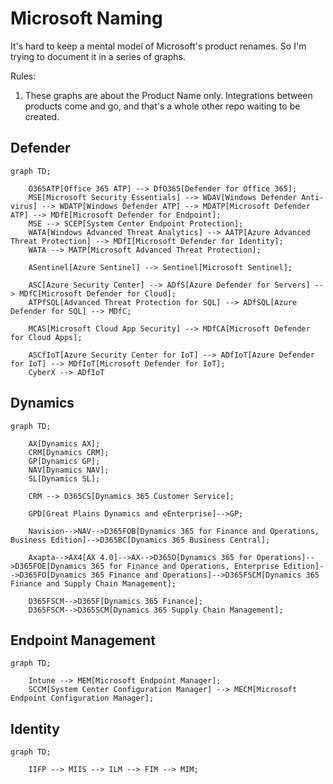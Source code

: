 # Microsoft Naming

It's hard to keep a mental model of Microsoft's product renames. So I'm trying to document it in a series of graphs.

Rules:

1. These graphs are about the Product Name only. Integrations between products come and go, and that's a whole other repo waiting to be created.

## Defender


```mermaid
graph TD;

    O365ATP[Office 365 ATP] --> DfO365[Defender for Office 365];
    MSE[Microsoft Security Essentials] --> WDAV[Windows Defender Anti-virus] --> WDATP[Windows Defender ATP] --> MDATP[Microsoft Defender ATP] --> MDfE[Microsoft Defender for Endpoint];
    MSE --> SCEP[System Center Endpoint Protection];
    WATA[Windows Advanced Threat Analytics] --> AATP[Azure Advanced Threat Protection] --> MDfI[Microsoft Defender for Identity];
    WATA --> MATP[Microsoft Advanced Threat Protection];

    ASentinel[Azure Sentinel] --> Sentinel[Microsoft Sentinel];
    
    ASC[Azure Security Center] --> ADfS[Azure Defender for Servers] --> MDfC[Microsoft Defender for Cloud];
    ATPfSQL[Advanced Threat Protection for SQL] --> ADfSQL[Azure Defender for SQL] --> MDfC;
    
    MCAS[Microsoft Cloud App Security] --> MDfCA[Microsoft Defender for Cloud Apps];
    
    ASCfIoT[Azure Security Center for IoT] --> ADfIoT[Azure Defender for IoT] --> MDfIoT[Microsoft Defender for IoT];
    CyberX --> ADfIoT

```

## Dynamics

```mermaid
graph TD;

    AX[Dynamics AX];
    CRM[Dynamics CRM];
    GP[Dynamics GP];
    NAV[Dynamics NAV];
    SL[Dynamics SL];
    
    CRM --> D365CS[Dynamics 365 Customer Service];
    
    GPD[Great Plains Dynamics and eEnterprise]-->GP;  

    Navision-->NAV-->D365FOB[Dynamics 365 for Finance and Operations, Business Edition]-->D365BC[Dynamics 365 Business Central];
    
    Axapta-->AX4[AX 4.0]-->AX-->D365O[Dynamics 365 for Operations]-->D365FOE[Dynamics 365 for Finance and Operations, Enterprise Edition]-->D365FO[Dynamics 365 Finance and Operations]-->D365FSCM[Dynamics 365 Finance and Supply Chain Management];
    
    D365FSCM-->D365F[Dynamics 365 Finance];
    D365FSCM-->D365SCM[Dynamics 365 Supply Chain Management];
```

## Endpoint Management

```mermaid
graph TD;

    Intune --> MEM[Microsoft Endpoint Manager];
    SCCM[System Center Configuration Manager] --> MECM[Microsoft Endpoint Configuration Manager];
```

## Identity

```mermaid
graph TD;

    IIFP --> MIIS --> ILM --> FIM --> MIM;
```


